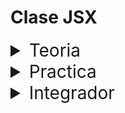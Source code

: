 # Clase JSX

<details>
<summary style="font-size:28px">Teoria</summary>

---

En esta clase vamos a aprender sobre JSX, que es una extension de javascript que nos permite escribir codigo html dentro de nuestros archivos javascript. Esto nos va a permitir crear componentes de una forma mas sencilla y legible.

recuerda que a partir de ahora, la extension de los archivos que vamos a usar es `.jsx`

Lee la siguiente documentacion:

- [ ] [Maquetando con JSX](https://react.dev/learn/writing-markup-with-jsx)

- [ ] [Javascript en JSX con llaves](https://react.dev/learn/javascript-in-jsx-with-curly-braces)

Mira en el archivo App.jsx como se usa JSX

- [ ] Identifica que la diferencia entre una funcion y un componente es que el componente debe comenzar con mayuscula, y retornar un elemento JSX. Por lo demas, es igual a una funcion.

- [ ] Observa como podemos escribir cualquier codigo javascript dentro de los componentes, incluso podemos asignar HTML a una variable y luego usarla dentro del componente.

- [ ] Recuerda que, tecnicamente, NO estamos escribiendo HTML, sino JSX. Pero la idea es que sea muy similar a HTML, por lo que no deberias tener problemas en entenderlo.

- [ ] Las etiquetas pueden recibir todos los atributos que ya conoces de HTML. Pero hay algunas diferencia:

  - El atributo `class` queda deprecado, utilizaremos siempre `className`
  
  - Los atributos se escriben en camelCase, por ejemplo `onclick` se escribe `onClick`

  - Los atributos que reciben valores que **no** son strings, deben ir entre llaves `{}`. Esto incluye funciones

    - Fijate que las funciones no tienen parentesis, ya que no queremos ejecutarlas, sino pasar las referencias.

- [ ] Descubre como podemos escribir entre llaves `{}` cualquier expresion de javascript dentro de JSX, por ejemplo, podemos escribir `2+2` o `Math.random()` o `miFuncion()`

- [ ] Visualiza como podemos usar los componentes dentro de otros componentes, como si fueran etiquetas HTML, usando la sintaxis `<MiComponente />`

---

Si quieres, puedes ver el ejercicio con el que trabajaremos durante la clase [aqui](/src/clases/03-JSX/teoria/App.jsx)
</details>
<details>
<summary style="font-size:28px">Practica</summary>

---

Usando la siguiente [data](/src/fakeApi/movies.json)

Dentro de App renderiza los siguientes elementos:

1. Un componente `Header` con el nombre y el logo de la pagina.

2. un h1 con el titulo de la primera pelicula.

3. un p con el genero de la primera pelicula.

4. un button para ver la pelicula *(cuando se hace click tiene que mostrar la edad minima recomendada por consola)*.
  
    - se debe pasar el valor por parametro a la funcion

---

Puedes ver la resolucion [aqui](/src/clases/03-JSX/practica/App.jsx)
</details>
<details>
<summary style="font-size:28px">Integrador</summary>
WIP: come later
</details>